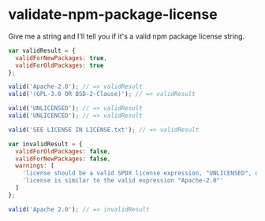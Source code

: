 validate-npm-package-license
============================

Give me a string and I'll tell you if it's a valid npm package license string.

<!-- js var valid = require('./'); -->

```js
var validResult = {
  validForNewPackages: true,
  validForOldPackages: true
};

valid('Apache-2.0'); // => validResult
valid('(GPL-3.0 OR BSD-2-Clause)'); // => validResult

valid('UNLICENSED'); // => validResult
valid('UNLICENCED'); // => validResult

valid('SEE LICENSE IN LICENSE.txt'); // => validResult

var invalidResult = {
  validForOldPackages: false,
  validForNewPackages: false,
  warnings: [
    'license should be a valid SPDX license expression, "UNLICENSED", or "SEE LICENSE IN <filename>"',
	'license is similar to the valid expression "Apache-2.0"'
  ]
};

valid('Apache 2.0'); // => invalidResult
```
